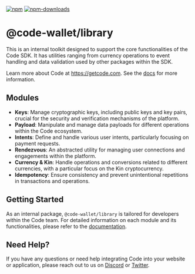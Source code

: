 [![npm][npm-image]][npm-url]
[![npm-downloads][npm-downloads-image]][npm-url]

[npm-downloads-image]: https://img.shields.io/npm/dt/@code-wallet/library.svg?style=flat
[npm-image]: https://img.shields.io/npm/v/@code-wallet/library.svg?style=flat
[npm-url]: https://www.npmjs.com/package/@code-wallet/library.svg

# @code-wallet/library
This is an internal toolkit designed to support the core
functionalities of the Code SDK. It has utilities ranging from currency
operations to event handling and data validation used by other packages within
the SDK.

Learn more about Code at https://getcode.com. See the [docs](https://code-wallet.github.io/code-sdk/docs) for more information.

## Modules
* **Keys**: Manage cryptographic keys, including public keys and key pairs, crucial for the security and verification mechanisms of the platform.
* **Payload**: Manipulate and manage data payloads for different operations within the Code ecosystem.
* **Intents**: Define and handle various user intents, particularly focusing on payment requests.
* **Rendezvous**: An abstracted utility for managing user connections and engagements within the platform.
* **Currency & Kin**: Handle operations and conversions related to different currencies, with a particular focus on the Kin cryptocurrency.
* **Idempotency**: Ensure consistency and prevent unintentional repetitions in transactions and operations.

## Getting Started
As an internal package, `@code-wallet/library` is tailored for developers within
the Code team. For detailed information on each module and its functionalities,
please refer to the [documentation](https://code-wallet.github.io/code-sdk).

## Need Help?
If you have any questions or need help integrating Code into your website or
application, please reach out to us on [Discord](https://discord.gg/DunN9aNS) or
[Twitter](https://twitter.com/getcode).
